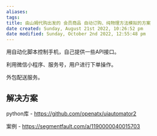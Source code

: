```yaml
---
aliases: 
tags: 
title: 由山姆代购出发的 会员商品 自动订购、纯物理方法模拟的方案
date created: Sunday, August 21st 2022, 10:26:52 pm
date modified: Sunday, October 2nd 2022, 12:55:48 pm
---
```


用自动化脚本控制手机，自己提供一些API接口。

利用微信小程序、服务号，用户进行下单操作。

外包配送服务。


## 解决方案

python库 - https://github.com/openatx/uiautomator2

案例 - https://segmentfault.com/a/1190000040015703

